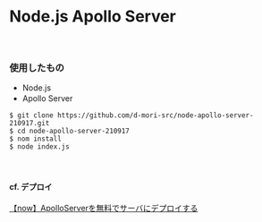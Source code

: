 # Node.js Apollo Server
　
### 使用したもの
- Node.js
- Apollo Server
　
```
$ git clone https://github.com/d-mori-src/node-apollo-server-210917.git
$ cd node-apollo-server-210917
$ nom install
$ node index.js
```
　
#### cf. デプロイ
[【now】ApolloServerを無料でサーバにデプロイする](https://qiita.com/ozaki25/items/b09412fe7df24fba4627)